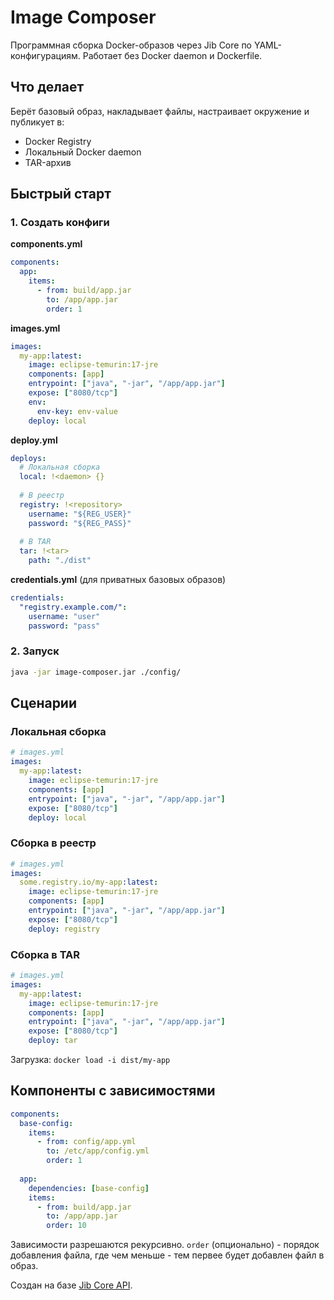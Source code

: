# Image Composer

Программная сборка Docker-образов через Jib Core по YAML-конфигурациям. Работает без Docker daemon и Dockerfile.

## Что делает

Берёт базовый образ, накладывает файлы, настраивает окружение и публикует в:

- Docker Registry
- Локальный Docker daemon
- TAR-архив


## Быстрый старт

### 1. Создать конфиги

**components.yml**

```yaml
components:
  app:
    items:
      - from: build/app.jar
        to: /app/app.jar
        order: 1
```

**images.yml**

```yaml
images:
  my-app:latest:
    image: eclipse-temurin:17-jre
    components: [app]
    entrypoint: ["java", "-jar", "/app/app.jar"]
    expose: ["8080/tcp"]
    env:
      env-key: env-value
    deploy: local
```

**deploy.yml**

```yaml
deploys:
  # Локальная сборка
  local: !<daemon> {}
    
  # В реестр  
  registry: !<repository>
    username: "${REG_USER}"
    password: "${REG_PASS}"
    
  # В TAR
  tar: !<tar>
    path: "./dist"
```

**credentials.yml** (для приватных базовых образов)

```yaml
credentials:
  "registry.example.com/":
    username: "user"
    password: "pass"
```


### 2. Запуск

```bash
java -jar image-composer.jar ./config/
```


## Сценарии

### Локальная сборка

```yaml
# images.yml
images:
  my-app:latest:
    image: eclipse-temurin:17-jre
    components: [app]
    entrypoint: ["java", "-jar", "/app/app.jar"]
    expose: ["8080/tcp"]
    deploy: local
```


### Сборка в реестр

```yaml
# images.yml  
images:
  some.registry.io/my-app:latest:
    image: eclipse-temurin:17-jre
    components: [app]
    entrypoint: ["java", "-jar", "/app/app.jar"]
    expose: ["8080/tcp"]
    deploy: registry
```


### Сборка в TAR

```yaml
# images.yml
images:
  my-app:latest:
    image: eclipse-temurin:17-jre
    components: [app]
    entrypoint: ["java", "-jar", "/app/app.jar"]
    expose: ["8080/tcp"]
    deploy: tar
```

Загрузка: `docker load -i dist/my-app`

## Компоненты с зависимостями

```yaml
components:
  base-config:
    items:
      - from: config/app.yml
        to: /etc/app/config.yml
        order: 1
        
  app:
    dependencies: [base-config]
    items:
      - from: build/app.jar
        to: /app/app.jar
        order: 10
```

Зависимости разрешаются рекурсивно. `order` (опционально) - порядок добавления файла, где чем меньше - тем первее будет добавлен файл в образ. 


Создан на базе [Jib Core API](https://github.com/GoogleContainerTools/jib).

